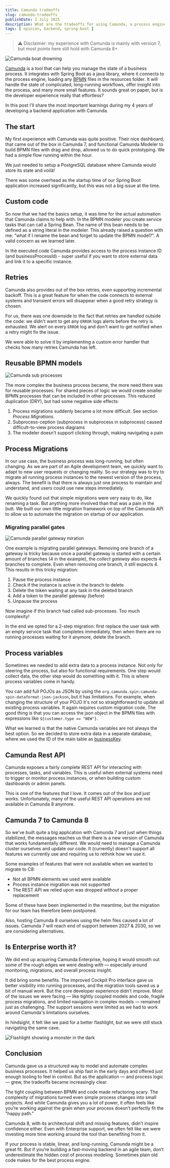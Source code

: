 ```yaml
---
title: Camunda tradeoffs
slug: camunda-tradeoffs
publishDate: 2 July 2025
description: What are the tradeoffs for using Camunda, a process engine, in backend development?
tags: [ opinion, backend, spring-boot ]
---
```


> ⚠️ Disclaimer: my experience with Camunda is mainly with version 7, but most points here still hold with Camunda 8+.

![Camunda boat drowning](/assets/blog/2025-07-02-camunda-tradeoffs/camunda-tradeoffs.webp)

[Camunda][1] is a tool that can help you manage the state of a business process. It integrates with Spring Boot as a
java library, where it connects to the process engine, loading any [BPMN][2] files in the resources folder. It will
handle the state of complicated, long-running workflows, offer insight into the process, and many more small features.
It sounds great on paper, but is the developer experience really that effortless?

In this post I'll share the most important learnings during my 4 years of developing a backend application with Camunda.

## The start

My first experience with Camunda was quite positive. Their nice dashboard, that came out of the box in Camunda 7, and
functional Camunda Modeler to build BPMN files with drag and drop, allowed us to do quick prototyping. We had a simple
flow running within the hour.

We just needed to setup a PostgreSQL database where Camunda would store its state and voilà!

There was some overhead as the startup time of our Spring Boot application increased significantly, but this was not
a big issue at the time.

## Custom code

So now that we had the basics setup, it was time for the actual automation that Camunda claims to help with. In the BPMN
modeler you create service tasks that can call a Spring Bean. The name of this bean needs to be defined as a string
literal in the modeler. This already raised a question with me: "what if I rename the bean and forget to update
the BPMN model?". A valid concern as we learned later.

In the executed code Camunda provides access to the process instance ID (and businessProcessId) - super useful if
you want to store external data and link it to a specific instance.

## Retries

Camunda also provides out of the box retries, even supporting incremental backoff. This is a great feature for when
the code connects to external systems and transient errors will disappear when a good retry strategy is chosen.

For us, there was one downside to the fact that retries are handled outside the code: we didn't want to get any
`ERROR` logs alerts before the retry is exhausted. We alert on every `ERROR` log and don't want to get notified when
a retry might fix the issue.

We were able to solve it by implementing a custom error handler that checks how many retries Camunda has left.

## Reusable BPMN models

![Camunda sub processes](/assets/blog/2025-07-02-camunda-tradeoffs/camunda-subprocess.webp)

The more complex the business process became, the more need there was for reusable processes. For shared pieces of logic
we
would create smaller BPMN processes that can be included in other processes. This reduced duplication (DRY), but had
some negative side effects:

1. Process migrations suddenly became a lot more difficult. See section _Process Migrations_.
2. Subprocess-ception (subprocess in subprocess in subprocess) caused difficult-to-view process diagrams
3. The modeler doesn't support clicking through, making navigating a pain

## Process Migrations

In our use case, the business process was long-running, but often changing. As we are part of an Agile development team,
we quickly want to adapt to new user requests or changing reality. So our strategy was to try to migrate all running
process instances to the newest version of the process, always. The benefit is that there is always just one process to
maintain and understand, and users could use new steps immediately.

We quickly found out that simple migrations were very easy to do, like renaming a task. But anything more involved than
that was a pain in the butt. We built our own little migration framework on top of the Camunda API to allow us to
automate the migration on startup of our application.

### Migrating parallel gates

![Camunda parallel gateway miration](/assets/blog/2025-07-02-camunda-tradeoffs/camunda-parallel-gateway.webp)

One example is migrating parallel gateways. Removing one branch of a gateway is tricky because once a parallel gateway
is started with a certain amount of branches (4 in the example), the _collect gateway_ also expects 4 branches to
complete. Even when removing one branch, it still expects 4. This results in this tricky migration:

1. Pause the process instance
2. Check if the instance is active in the branch to delete
3. Delete the token waiting at any task in the deleted branch
4. Add a token to the parallel gateway (before)
5. Unpause the process

Now imagine if this branch had called sub-processes. Too much complexity!

In the end we opted for a 2-step migration: first replace the user task with an empty service task that completes
immediately, then when there are no running processes waiting for it anymore, delete the branch.

## Process variables

Sometimes we needed to add extra data to a process instance. Not only for steering the process, but also for functional
requirements. One step would collect data, the other step would do something with it. This is where process variables
come in handy.

You can add full POJOs as JSON by using the `org.camunda.spin:camunda-spin-dataformat-json-jackson`, but it has
limitations. For example, when changing the structure of your POJO it's not so straightforward to update all existing
process variables. It again requires custom migration code. The good thing is that you can access the json object in the
BPMN files with expressions like `${customer.type == "NEW"}`.

What we learned is that the native Camunda variables are not always the best option. So we decided to store extra data
in a separate database, where we used the ID of the main table
as [businessKey](https://camunda.com/blog/2018/10/business-key/).

## Camunda Rest API

Camunda exposes a fairly complete REST API for interacting with processes, tasks, and variables. This is useful when
external systems need to trigger or monitor process instances, or when building custom dashboards or admin panels.

This is one of the features that I love. It comes out of the box and just works. Unfortunately, many of the useful
REST API operations are not available in Camunda 8 anymore.

## Camunda 7 to Camunda 8

So we've built quite a big application with Camunda 7 and just when things stabilized, the messages reaches us that
there is a new version of Camunda that works fundamentally different. We would need to manage a Camunda cluster
ourselves and update our code. It (currently) doesn't support all features we currently use and requiring us to rethink
how we use it.

Some examples of features that were not available when we wanted to migrate to C8:

- Not all BPMN elements we used were available
- Process instance migration was not supported
- The REST API we relied upon was dropped without a proper replacement

Some of these have been implemented in the meantime, but the migration for our team has therefore been postponed.

Also, hosting Camunda 8 ourselves using the helm files caused a lot of issues. Camunda 7 will reach end of support
between 2027 & 2030, so we are considering alternatives.

## Is Enterprise worth it?

We did end up acquiring Camunda Enterprise, hoping it would smooth out some of the rough edges we were dealing with —
especially around monitoring, migrations, and overall process insight.

It did bring some benefits. The improved Cockpit Pro interface gave us better visibility into running processes, and the
migration tools saved us a bit of manual work. But the core developer experience didn’t improve. Most of the
issues we were facing — like tightly coupled models and code, fragile process migrations, and limited navigation in
complex models — remained just as challenging. The support sessions were limited as we had to work around Camunda's
limitations ourselves.

In hindsight, it felt like we paid for a better flashlight, but we were still stuck navigating the same cave.


![Flashlight showing a monster in the dark](/assets/blog/2025-07-02-camunda-tradeoffs/camunda-flashlight.webp)
## Conclusion

Camunda gave us a structured way to model and automate complex business processes. It helped us ship fast in the early
days and offered just enough tooling to feel in control. But as the application — and process logic — grew, the
tradeoffs became increasingly clear.

The tight coupling between BPMN and code made refactoring scary. The complexity of migrations turned even simple process
changes into small projects. And while Camunda gives you a lot of power, it often feels like you’re working against the
grain when your process doesn’t perfectly fit the "happy path."

Camunda 8, with its architectural shift and missing features, didn’t inspire confidence either. Even with Enterprise
support, we often felt like we were investing more time working around the tool than benefiting from it.

If your process is stable, linear, and long-running, Camunda might be a great fit. But if you’re building a fast-moving
backend in an agile team, don’t underestimate the hidden cost of process modeling. Sometimes plain old code makes for
the best process engine.

[1]: https://camunda.com/

[2]: https://nl.wikipedia.org/wiki/Business_Process_Model_and_Notation